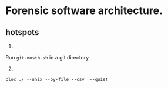 # Forensic software architecture.

## hotspots

1) 
Run ```git-mosth.sh``` in a git directory

2)
`cloc ./ --unix --by-file --csv  --quiet`




